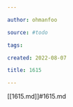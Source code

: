 ```yaml
---

author: ohmanfoo

source: #todo

tags: 

created: 2022-08-07

title: 1615

---
```

[[1615.md]]#1615.md
